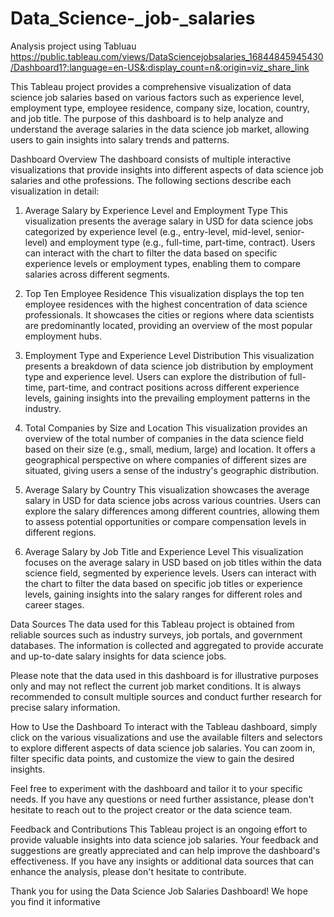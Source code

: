 # Data_Science-_job-_salaries
Analysis project using Tabluau
https://public.tableau.com/views/DataSciencejobsalaries_16844845945430/Dashboard1?:language=en-US&:display_count=n&:origin=viz_share_link

This Tableau project provides a comprehensive visualization of data science job salaries based on various factors such as experience level, employment type, employee residence, company size, location, country, and job title. The purpose of this dashboard is to help analyze and understand the average salaries in the data science job market, allowing users to gain insights into salary trends and patterns.

Dashboard Overview
The dashboard consists of multiple interactive visualizations that provide insights into different aspects of data science job salaries and othe professions. The following sections describe each visualization in detail:

1. Average Salary by Experience Level and Employment Type
This visualization presents the average salary in USD for data science jobs categorized by experience level (e.g., entry-level, mid-level, senior-level) and employment type (e.g., full-time, part-time, contract). Users can interact with the chart to filter the data based on specific experience levels or employment types, enabling them to compare salaries across different segments.

2. Top Ten Employee Residence
This visualization displays the top ten employee residences with the highest concentration of data science professionals. It showcases the cities or regions where data scientists are predominantly located, providing an overview of the most popular employment hubs.

3. Employment Type and Experience Level Distribution
This visualization presents a breakdown of data science job distribution by employment type and experience level. Users can explore the distribution of full-time, part-time, and contract positions across different experience levels, gaining insights into the prevailing employment patterns in the industry.

4. Total Companies by Size and Location
This visualization provides an overview of the total number of companies in the data science field based on their size (e.g., small, medium, large) and location. It offers a geographical perspective on where companies of different sizes are situated, giving users a sense of the industry's geographic distribution.

5. Average Salary by Country
This visualization showcases the average salary in USD for data science jobs across various countries. Users can explore the salary differences among different countries, allowing them to assess potential opportunities or compare compensation levels in different regions.

6. Average Salary by Job Title and Experience Level
This visualization focuses on the average salary in USD based on job titles within the data science field, segmented by experience levels. Users can interact with the chart to filter the data based on specific job titles or experience levels, gaining insights into the salary ranges for different roles and career stages.

Data Sources
The data used for this Tableau project is obtained from reliable sources such as industry surveys, job portals, and government databases. The information is collected and aggregated to provide accurate and up-to-date salary insights for data science jobs.

Please note that the data used in this dashboard is for illustrative purposes only and may not reflect the current job market conditions. It is always recommended to consult multiple sources and conduct further research for precise salary information.

How to Use the Dashboard
To interact with the Tableau dashboard, simply click on the various visualizations and use the available filters and selectors to explore different aspects of data science job salaries. You can zoom in, filter specific data points, and customize the view to gain the desired insights.

Feel free to experiment with the dashboard and tailor it to your specific needs. If you have any questions or need further assistance, please don't hesitate to reach out to the project creator or the data science team.

Feedback and Contributions
This Tableau project is an ongoing effort to provide valuable insights into data science job salaries. Your feedback and suggestions are greatly appreciated and can help improve the dashboard's effectiveness. If you have any insights or additional data sources that can enhance the analysis, please don't hesitate to contribute.

Thank you for using the Data Science Job Salaries Dashboard! We hope you find it informative
